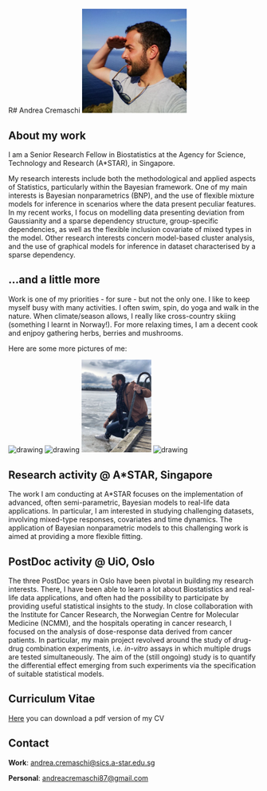 R# Andrea Cremaschi
<img src="MainFig2.jpg" alt="drawing" width="210"/>

## About my work
I am a Senior Research Fellow in Biostatistics at the Agency for Science, Technology and Research (A*STAR), in Singapore. 

My research interests include both the methodological and applied aspects of Statistics,
particularly within the Bayesian framework.
One of my main interests is Bayesian nonparametrics (BNP), and the use of flexible mixture
models for inference in scenarios where the data present peculiar features. In my recent
works, I focus on modelling data presenting deviation from Gaussianity and a sparse
dependency structure, group-specific dependencies, as well as the flexible inclusion covariate of
mixed types in the model. Other research interests concern model-based cluster analysis, and the use of graphical models for inference in dataset characterised by a sparse dependency.

## ...and a little more
Work is one of my priorities - for sure - but not the only one. I like to keep myself busy with many activities. I often swim, spin, do yoga and walk in the nature. When climate/season allows, I really like cross-country skiing (something I learnt in Norway!). For more relaxing times, I am a decent cook and enjpoy gathering herbs, berries and mushrooms.

Here are some more pictures of me:

<img src="subFig2.jpg" alt="drawing" width="140"/>  <img src="subFig3.jpg" alt="drawing" width="140"/>  <img src="subFig4.jpg" alt="drawing" width="140"/> <img src="subFig5.jpg" alt="drawing" width="140"/>

## Research activity @ A*STAR, Singapore
The work I am conducting at A*STAR focuses on the implementation of advanced, often semi-parametric, Bayesian models to real-life data applications. In particular, I am interested in studying challenging datasets, involving mixed-type responses, covariates and time dynamics. The application of Bayesian nonparametric models to this challenging work is aimed at providing a more flexible fitting.

## PostDoc activity @ UiO, Oslo
The three PostDoc years in Oslo have been pivotal in building my research interests. There, I have been able to learn a lot about Biostatistics and real-life data applications, and often had the possibility to participate by providing useful statistical insights to the study.
In close collaboration with the Institute for Cancer Research, the Norwegian Centre for Molecular Medicine (NCMM), and the hospitals operating in cancer research, I focused on the analysis of dose-response data derived from cancer patients. In particular, my main project revolved around the study of drug-drug combination experiments, i.e. _in-vitro_ assays in which multiple drugs are tested simultaneously. The aim of the (still ongoing) study is to quantify the differential effect emerging from such experiments via the specification of suitable statistical models. 

## Curriculum Vitae
[Here](https://github.com/AndCre87/andreacremaschi.github.io/raw/master/CV_Cremaschi.pdf) you can download a pdf version of my CV


## Contact
**Work**: andrea.cremaschi@sics.a-star.edu.sg

**Personal**: andreacremaschi87@gmail.com

